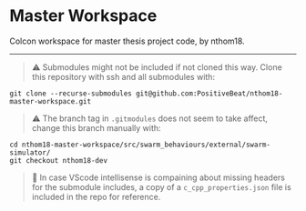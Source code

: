 # Master Workspace

Colcon workspace for master thesis project code, by nthom18.

---
> :warning: Submodules might not be included if not cloned this way.
Clone this repository with ssh and all submodules with:
```
git clone --recurse-submodules git@github.com:PositiveBeat/nthom18-master-workspace.git
```

> :warning: The branch tag in `.gitmodules` does not seem to take affect, change this branch manually with:
```
cd nthom18-master-workspace/src/swarm_behaviours/external/swarm-simulator/
git checkout nthom18-dev 
```

> :flags: In case VScode intellisense is compaining about missing headers for the submodule includes, a copy of a `c_cpp_properties.json` file is included in the repo for reference. 